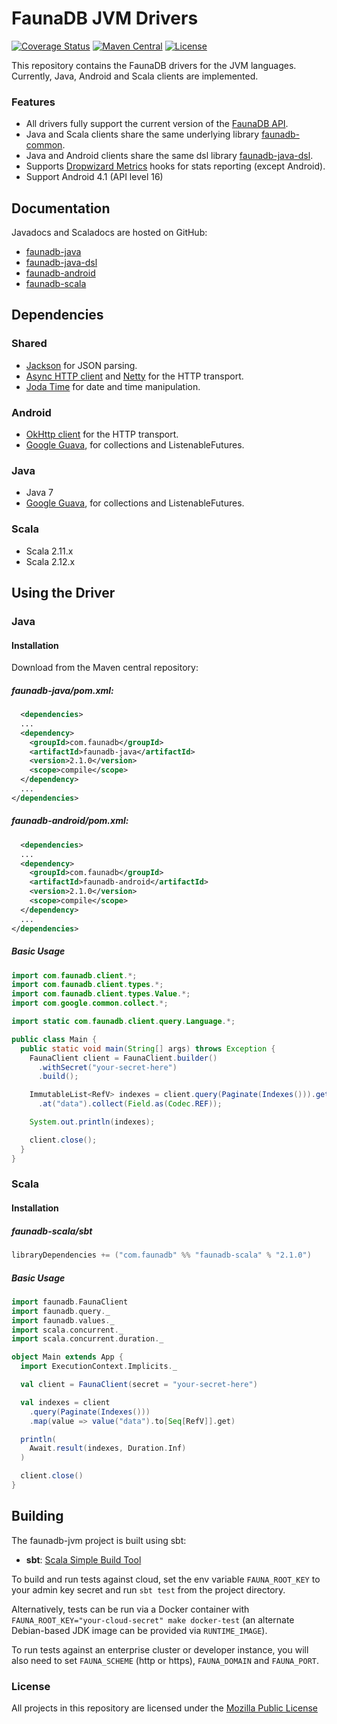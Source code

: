 # FaunaDB JVM Drivers

[![Coverage Status](https://img.shields.io/codecov/c/github/fauna/faunadb-jvm/master.svg?maxAge=21600)](https://codecov.io/gh/fauna/faunadb-jvm/branch/master)
[![Maven Central](https://img.shields.io/maven-central/v/com.faunadb/faunadb-common.svg?maxAge=21600)](https://search.maven.org/#search%7Cga%7C1%7Cg%3A%22com.faunadb%22)
[![License](https://img.shields.io/badge/license-MPL_2.0-blue.svg?maxAge=2592000)](https://raw.githubusercontent.com/fauna/faunadb-jvm/master/LICENSE)

This repository contains the FaunaDB drivers for the JVM languages. Currently, Java, Android and Scala clients are implemented.

### Features

* All drivers fully support the current version of the [FaunaDB API](https://faunadb.com/documentation).
* Java and Scala clients share the same underlying library [faunadb-common](./faunadb-common).
* Java and Android clients share the same dsl library [faunadb-java-dsl](./faunadb-java-dsl).
* Supports [Dropwizard Metrics](https://dropwizard.github.io/metrics/3.1.0/) hooks for stats reporting (except Android).
* Support Android 4.1 (API level 16)

## Documentation

Javadocs and Scaladocs are hosted on GitHub:

* [faunadb-java](http://fauna.github.io/faunadb-jvm/2.1.0/faunadb-java/api/)
* [faunadb-java-dsl](http://fauna.github.io/faunadb-jvm/2.1.0/faunadb-java-dsl/api/)
* [faunadb-android](http://fauna.github.io/faunadb-jvm/2.1.0/faunadb-android/api/)
* [faunadb-scala](http://fauna.github.io/faunadb-jvm/2.1.0/faunadb-scala/api/)

## Dependencies

### Shared

* [Jackson](https://github.com/FasterXML/jackson) for JSON parsing.
* [Async HTTP client](https://github.com/AsyncHttpClient/async-http-client) and [Netty](http://netty.io/) for the HTTP transport.
* [Joda Time](http://www.joda.org/joda-time/) for date and time manipulation.

### Android

* [OkHttp client](http://square.github.io/okhttp/) for the HTTP transport.
* [Google Guava](https://github.com/google/guava), for collections and ListenableFutures.

### Java

* Java 7
* [Google Guava](https://github.com/google/guava), for collections and ListenableFutures.

### Scala

* Scala 2.11.x
* Scala 2.12.x

## Using the Driver

### Java

#### Installation

Download from the Maven central repository:

##### faunadb-java/pom.xml:

```xml
  <dependencies>
  ...
  <dependency>
    <groupId>com.faunadb</groupId>
    <artifactId>faunadb-java</artifactId>
    <version>2.1.0</version>
    <scope>compile</scope>
  </dependency>
  ...
</dependencies>
```

##### faunadb-android/pom.xml:

```xml
  <dependencies>
  ...
  <dependency>
    <groupId>com.faunadb</groupId>
    <artifactId>faunadb-android</artifactId>
    <version>2.1.0</version>
    <scope>compile</scope>
  </dependency>
  ...
</dependencies>
```

##### Basic Usage

```java
import com.faunadb.client.*;
import com.faunadb.client.types.*;
import com.faunadb.client.types.Value.*;
import com.google.common.collect.*;

import static com.faunadb.client.query.Language.*;

public class Main {
  public static void main(String[] args) throws Exception {
    FaunaClient client = FaunaClient.builder()
      .withSecret("your-secret-here")
      .build();

    ImmutableList<RefV> indexes = client.query(Paginate(Indexes())).get()
      .at("data").collect(Field.as(Codec.REF));

    System.out.println(indexes);

    client.close();
  }
}
```

### Scala

#### Installation

##### faunadb-scala/sbt

```scala
libraryDependencies += ("com.faunadb" %% "faunadb-scala" % "2.1.0")
```

##### Basic Usage

```scala
import faunadb.FaunaClient
import faunadb.query._
import faunadb.values._
import scala.concurrent._
import scala.concurrent.duration._

object Main extends App {
  import ExecutionContext.Implicits._

  val client = FaunaClient(secret = "your-secret-here")

  val indexes = client
    .query(Paginate(Indexes()))
    .map(value => value("data").to[Seq[RefV]].get)

  println(
    Await.result(indexes, Duration.Inf)
  )

  client.close()
}
```

## Building

The faunadb-jvm project is built using sbt:

* **sbt**: [Scala Simple Build Tool](http://www.scala-sbt.org/)

To build and run tests against cloud, set the env variable
`FAUNA_ROOT_KEY` to your admin key secret and run `sbt test` from the
project directory.

Alternatively, tests can be run via a Docker container with
`FAUNA_ROOT_KEY="your-cloud-secret" make docker-test` (an alternate
Debian-based JDK image can be provided via `RUNTIME_IMAGE`).

To run tests against an enterprise cluster or developer instance, you
will also need to set `FAUNA_SCHEME` (http or https), `FAUNA_DOMAIN`
and `FAUNA_PORT`.

### License

All projects in this repository are licensed under the [Mozilla Public License](./LICENSE)
